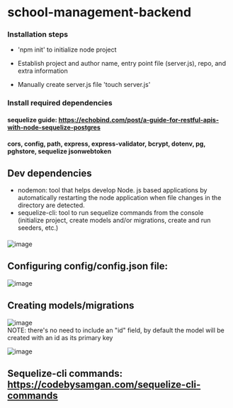 # school-management-backend

### Installation steps

- 'npm init' to initialize node project

- Establish project and author name, entry point file (server.js), repo, and extra information

- Manually create server.js file 'touch server.js'

### Install required dependencies

#### sequelize guide: https://echobind.com/post/a-guide-for-restful-apis-with-node-sequelize-postgres

#### cors, config, path, express, express-validator, bcrypt, dotenv, pg, pghstore, sequelize jsonwebtoken

## Dev dependencies

- nodemon: tool that helps develop Node. js based applications by automatically restarting the node application when file changes in the directory are detected.
- sequelize-cli: tool to run sequelize commands from the console (initialize project, create models and/or migrations, create and run seeders, etc.) 

####


![image](https://user-images.githubusercontent.com/55774730/201446515-f71b96a3-7c1e-4126-878f-5290cd206fca.png)


## Configuring config/config.json file:
![image](https://user-images.githubusercontent.com/55774730/201446616-d514445e-6e30-4e52-ba54-ebaf7f433004.png)

## Creating models/migrations


![image](https://user-images.githubusercontent.com/55774730/201447007-fca02cf7-199f-4b39-92f0-357c1e2fc545.png)<br>
NOTE: there's no need to include an "id" field, by default the model will be created with an id as its primary key

![image](https://user-images.githubusercontent.com/55774730/201447208-bd637a00-e732-410b-badc-7aa8de3b4a7b.png)

## Sequelize-cli commands: https://codebysamgan.com/sequelize-cli-commands

##

